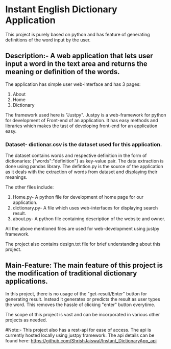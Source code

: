 # Instant English Dictionary Application

This project is purely based on python and has feature of generating definitions of the word input by the user.

## Description:- A web application that lets user input a word in the text area and returns the meaning or definition of the words.

The application has simple user web-interface and has 3 pages:
1) About
2) Home
3) Dictionary

The framework used here is "Justpy". Justpy is a web-framework for python for development of Front-end of an application.
It has easy methods and libraries which makes the tast of developing front-end for an application easy.

### Dataset- dictionar.csv is the dataset used for this application.
The dataset contains words and respective definition in the form of dictionaries: {"words":"definition"} as key-value pair. The data extraction is done using pandas library.
The defintion.py is the source of the application as it deals with the extraction of words from dataset and displaying their meanings.

The other files include:
1) Home.py- A python file for development of home page for our application.
2) dictionary.py- A file which uses web-interfaces for displaying search result.
3) about.py- A python file containing description of the website and owner.

All the above mentioned files are used for web-development using justpy framework.

The project also contains design.txt file for brief understanding about this project.

## Main-Feature: The main feature of this project is the modification of traditional dictionary applications.
In this project, there is no usage of the "get-result/Enter" button for generating result. Instead it generates or predicts the result as user types the word.
This removes the hassle of clicking "enter" button everytime. 

The scope of this project is vast and can be incorporated in various other projects as needed.

#Note:- 
This project also has a rest-api for ease of access. The api is currently hosted locally using justpy framework. The api details can be found here: https://github.com/ShrishJaiswal/Instant_DictionaryApp_api
